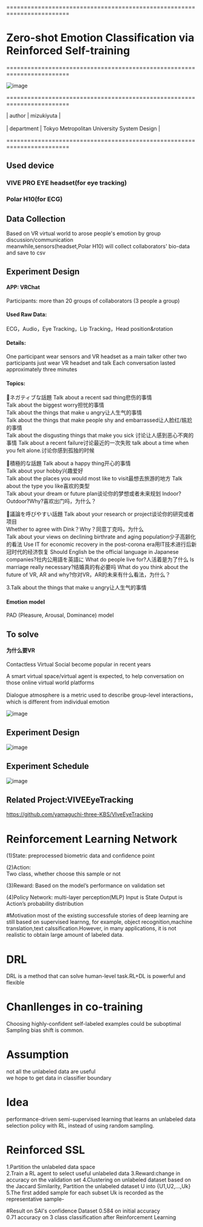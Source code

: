 ========================================================================

# Zero-shot Emotion Classification via Reinforced Self-training

========================================================================

![image](https://user-images.githubusercontent.com/26008298/132282618-0440b99c-af47-4e75-9c45-2253ba94f59d.png)

========================================================================

| author | mizukiyuta | <br />   
| department | Tokyo Metropolitan University System Design |  <br />

========================================================================

## Used device

### VIVE PRO EYE headset(for eye tracking)

### Polar H10(for ECG)

## Data Collection
Based on VR virtual world to arose people's emotion by group discussion/communication<br /> 
meanwhile,sensors(headset,Polar H10) will collect collaborators' bio-data and save to csv 

## Experiment Design
#### APP: VRChat
Participants: more than 20 groups of collaborators (3 people a group)
#### Used Raw Data: 
ECG，Audio，Eye Tracking，Lip Tracking，Head position&rotation

#### Details:	
One participant wear sensors and VR headset as a main talker
other two participants just wear VR headset and talk
Each conversation lasted approximately three minutes
#### Topics:
ネガティブな話題
Talk about a recent sad thing悲伤的事情  
Talk about the biggest worry担忧的事情  
Talk about the things that make u angry让人生气的事情  
Talk about the things that make people shy and embarrassed让人脸红/尴尬的事情  
Talk about the disgusting things that make you sick 讨论让人感到恶心不爽的事情
Talk about a recent failure讨论最近的一次失败
talk about a time when you felt alone.讨论你感到孤独的时候

積極的な話題
Talk about a happy thing开心的事情  
Talk about your hobby兴趣爱好  
Talk about the places you would most like to visit最想去旅游的地方
Talk about the type you like喜欢的类型  
Talk about your dream or future plan谈论你的梦想或者未来规划
Indoor?Outdoor?Why?喜欢出门吗，为什么？

議論を呼びやすい話題
Talk about your research or project谈论你的研究或者项目  
Whether to agree with Dink？Why？同意丁克吗，为什么  
Talk about your views on declining birthrate and aging population少子高齢化的看法
Use IT for economic recovery in the post-corona era用IT技术进行后新冠时代的经济恢复
Should English be the official language in Japanese companies?社内公用語を英語に
What do people live for?人活着是为了什么
Is marriage really necessary?结婚真的有必要吗
What do you think about the future of VR, AR and why?你对VR，AR的未来有什么看法，为什么？



3.Talk about the things that make u angry让人生气的事情
#### Emotion model
PAD (Pleasure, Arousal, Dominance) model

## To solve

#### 为什么要VR

Contactless Virtual Social become popular in recent years  

  
A smart virtual space/virtual agent is expected,
to help conversation on those online virtual world platforms

  
Dialogue atmosphere is a metric used to describe group-level interactions，which is different from individual emotion   

![image](https://user-images.githubusercontent.com/26008298/175459385-0af61f3d-3281-4470-bc40-1ed7ae706b6d.png)

## Experiment Design


![image](https://user-images.githubusercontent.com/26008298/175459542-99416628-b7be-430f-be25-11bc93b64de7.png)  

## Experiment Schedule
![image](https://user-images.githubusercontent.com/26008298/175459710-ff16b530-cf69-4324-8133-b99853e133e6.png)  

## Related Project:VIVEEyeTracking  
https://github.com/yamaguchi-three-KBS/VIveEyeTracking


# Reinforcement Learning Network
(1)State:
	preprocessed biometric data and confidence point

(2)Action:  
	Two class, whether choose this sample or not

(3)Reward:
	Based on the model’s performance on validation set

(4)Policy Network: 
	multi-layer perception(MLP)
	Input is State
	Output is Action’s probability distribution

#Motivation
most of the existing successfule stories of deep learning are still based on supervised learnng,
for example, object recognition,machine translation,text calssification.However, in many applications, 
it is not realistic to obtain large amount of labeled data.  

# DRL
DRL is a method that can solve human-level task.RL+DL is powerful and flexible

# Chanllenges in co-training
Choosing highly-confident self-labeled examples could be suboptimal  
Sampling bias shift is common.

# Assumption
not all the unlabeled data are useful  
we hope to get data in classifier boundary  

# Idea
performance-driven semi-supervised learning that learns an unlabeled data selection policy with RL,
instead of using random sampling.

# Reinforced SSL
1.Partition the unlabeled data space  
2.Train a RL agent to select useful unlabeled data
3.Reward:change in accuracy on the validation set
4.Clustering on unlabeled dataset based on the Jaccard Similarity, Partition the unlabeled dataset U into {U1,U2,...,Uk}
5.The first added sample for each subset Uk is recorded as the representative sample-

#Result on SAI's confidence Dataset
0.584 on initial accuracy  
0.71 accuracy on 3 class classification after Reinforcement Learning

